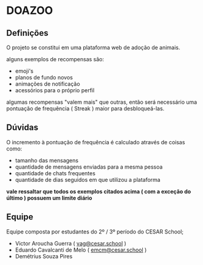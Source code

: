 # DOAZOO
## Definições
O projeto se constitui em uma plataforma web de adoção de animais.

alguns exemplos de recompensas são:
* emoji's
* planos de fundo novos
* animações de notificação
* acessórios para o próprio perfil

algumas recompensas "valem mais" que outras, então será necessário uma pontuação de frequência ( Streak ) maior para desbloqueá-las.

## Dúvidas

O incremento à pontuação de frequência é calculado através de coisas como:
* tamanho das mensagens
* quantidade de mensagens enviadas para a mesma pessoa
* quantidade de chats frequentes
* quantidade de dias seguidos em que utilizou a plataforma

**vale ressaltar que todos os exemplos citados acima ( com a exceção do último ) possuem um limite diário**

## Equipe

Equipe composta por estudantes do 2º / 3º período do CESAR School;

* Victor Aroucha Guerra ( vag@cesar.school )
* Eduardo Cavalcanti de Melo ( emcm@cesar.school )
* Demétrius Souza Pires
